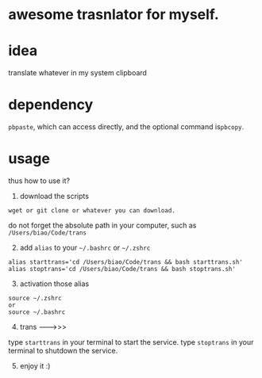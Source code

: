# awesome trasnlator for myself.

# idea
translate whatever in my system clipboard

# dependency
`pbpaste`, which can access directly, and the optional command is`pbcopy`.

# usage
thus how to use it?
1. download the scripts
```
wget or git clone or whatever you can download.
```
do not forget the absolute path in your computer, such as `/Users/biao/Code/trans`

2. add `alias` to your `~/.bashrc` or `~/.zshrc`
```
alias starttrans='cd /Users/biao/Code/trans && bash starttrans.sh'
alias stoptrans='cd /Users/biao/Code/trans && bash stoptrans.sh'
```

3. activation those alias
```
source ~/.zshrc
or 
source ~/.bashrc
```
4. trans --->>>

type `starttrans` in your terminal to start the service.
type `stoptrans` in your terminal to shutdown the service.

5. enjoy it :)
